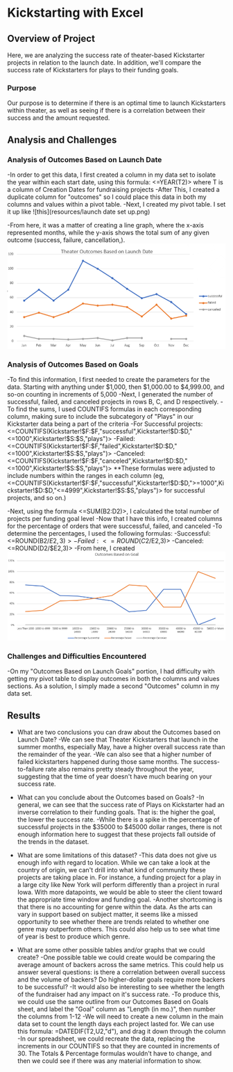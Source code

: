 # Kickstarting with Excel

## Overview of Project

Here, we are analyzing the success rate of theater-based Kickstarter projects in relation to the launch date. In addition, we'll compare the success rate of Kickstarters for plays to their funding goals.

### Purpose

Our purpose is to determine if there is an optimal time to launch Kickstarters within theater, as well as seeing if there is a correlation between their success and the amount requested.

## Analysis and Challenges

### Analysis of Outcomes Based on Launch Date

-In order to get this data, I first created a column in my data set to isolate the year within each start date, using this formula: <=YEAR(T2)> where T is a column of Creation Dates for fundraising projects
-After This, I created a duplicate column for "outcomes" so I could place this data in both my columns and values within a pivot table.
-Next, I created my pivot table. I set it up like ![this](resources/launch date set up.png)
	
-From here, it was a matter of creating a line graph, where the x-axis represented months, while the y-axis shows the total sum of any given outcome (success, failure, cancellation,).
	![The graph ended up looking like this.](resources/Theater_Outcomes_vs_Launch.png)

### Analysis of Outcomes Based on Goals

-To find this information, I first needed to create the parameters for the data. Starting with anything under $1,000, then $1,000.00 to $4,999.00, and so-on counting in increments of 5,000
-Next, I generated the number of successful, failed, and canceled projects in rows B, C, and D respectively.
-To find the sums, I used COUNTIFS formulas in each corresponding column, making sure to include the subcategory of "Plays" in our Kickstarter data being a part of the criteria
	-For Successful projects: <=COUNTIFS(Kickstarter!$F:$F,"successful",Kickstarter!$D:$D,"<=1000",Kickstarter!$S:$S,"plays")>
	-Failed: <=COUNTIFS(Kickstarter!$F:$F,"failed",Kickstarter!$D:$D,"<=1000",Kickstarter!$S:$S,"plays")>
	-Canceled: <=COUNTIFS(Kickstarter!$F:$F,"canceled",Kickstarter!$D:$D,"<=1000",Kickstarter!$S:$S,"plays")>
	**These formulas were adjusted to include numbers within the ranges in each column (eg, <=COUNTIFS(Kickstarter!$F:$F,"successful",Kickstarter!$D:$D,">=1000",Kickstarter!$D:$D,"<=4999",Kickstarter!$S:$S,"plays")> for successful projects, and so on.)

-Next, using the formula <=SUM(B2:D2)>, I calculated the total number of projects per funding goal level
-Now that I have this info, I created columns for the percentage of orders that were successful, failed, and canceled
	-To determine the percentages, I used the following formulas:
		-Successful: <=ROUND(B2/$E2,3)>
		-Failed: <=ROUND(C2/$E2,3)>
		-Canceled: <=ROUND(D2/$E2,3)>
-From here, I created ![this line graph.](resources/Outcomes_vs_Goals.png)


### Challenges and Difficulties Encountered

-On my "Outcomes Based on Launch Goals" portion, I had difficulty with getting my pivot table to display outcomes in both the columns and values sections. As a solution, I simply made a second "Outcomes" column in my data set.

## Results

- What are two conclusions you can draw about the Outcomes based on Launch Date?
	-We can see that Theater Kickstarters that launch in the summer months, especially May, have a higher overall success rate than the remainder of the year.
	-We can also see that a higher number of failed kickstarters happened during those same months. The success-to-failure rate also remains pretty steady throughout the year, suggesting that the time of year doesn't have much bearing on your success rate.

- What can you conclude about the Outcomes based on Goals?
	-In general, we can see that the success rate of Plays on Kickstarter had an inverse correlation to their funding goals. That is: the higher the goal, the lower the success rate.
	-While there is a spike in the percentage of successful projects in the $35000 to $45000 dollar ranges, there is not enough information here to suggest that these projects fall outside of the trends in the dataset.

- What are some limitations of this dataset?
	-This data does not give us enough info with regard to location. While we can take a look at the country of origin, we can't drill into what kind of community these projects are taking place in. For instance, a funding project for a play in a large city like New York will perform differently than a project in rural Iowa. With more datapoints, we would be able to steer the client toward the appropriate time window and funding goal.
	-Another shortcoming is that there is no accounting for genre within the data. As the arts can vary in support based on subject matter, it seems like a missed opportunity to see whether there are trends related to whether one genre may outperform others. This could also help us to see what time of year is best to produce which genre.

- What are some other possible tables and/or graphs that we could create?
	-One possible table we could create would be comparing the average amount of backers across the same metrics. This could help us answer several questions: is there a correlation between overall success and the volume of backers? Do higher-dollar goals require more backers to be successful?
	-It would also be interesting to see whether the length of the fundraiser had any impact on it's success rate.
		-To produce this, we could use the same outline from our Outcomes Based on Goals sheet, and label the "Goal" column as "Length (in mo.)", then number the columns from 1-12
		-We will need to create a new column in the main data set to count the length days each project lasted for. We can use this formula: =DATEDIF(T2,U2,"d"), and drag it down through the column
		-In our spreadsheet, we could recreate the data, replacing the increments in our COUNTIFS so that they are counted in increments of 30. The Totals & Percentage formulas wouldn't have to change, and then we could see if there was any material information to show.
